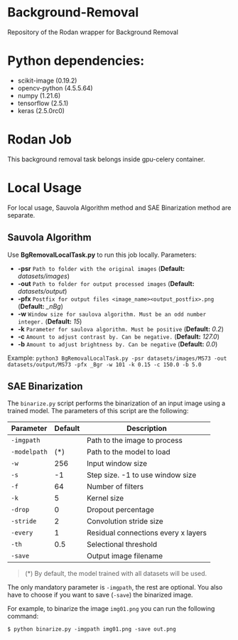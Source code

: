 # Background-Removal

Repository of the Rodan wrapper for Background Removal

# Python dependencies:
  * scikit-image (0.19.2)
  * opencv-python (4.5.5.64)
  * numpy (1.21.6)
  * tensorflow (2.5.1)
  * keras (2.5.0rc0)

# Rodan Job

This background removal task belongs inside gpu-celery container.

# Local Usage
For local usage, Sauvola Algorithm method and SAE Binarization method are separate.

## Sauvola Algorithm
Use **BgRemovalLocalTask.py** to run this job locally.
Parameters:
  * **-psr** `Path to folder with the original images` (**Default:** *datasets/images*)
  * **-out** `Path to folder for output processed images` (**Default:** *datasets/output*)
  * **-pfx** `Postfix for output files <image_name><output_postfix>.png` (**Default:** *_nBg*)
  * **-w** `Window size for saulova algorithm. Must be an odd number integer.` (**Default:** *15*)
  * **-k** `Parameter for saulova algorithm. Must be positive` (**Default:** *0.2*)
  * **-c** `Amount to adjust contrast by. Can be negative.` (**Default:** *127.0*)
  * **-b** `Amount to adjust brightness by. Can be negative` (**Default:** *0.0*)
    
Example: `python3 BgRemovalLocalTask.py -psr datasets/images/MS73 -out datasets/output/MS73 -pfx _Bgr -w 101 -k 0.15 -c 150.0 -b 5.0`

## SAE Binarization
The `binarize.py` script performs the binarization of an input image using a trained model. The parameters of this script are the following:


| Parameter    | Default | Description                      |
| ------------ | ------- | -------------------------------- |
| `-imgpath`   |         | Path to the image to process     |
| `-modelpath` |  (*)       | Path to the model to load        |
| `-w`         |  256    | Input window size                |
| `-s`         |  -1     | Step size. -1 to use window size |
| `-f`         |  64     | Number of filters                |
| `-k`         |  5      | Kernel size                      |
| `-drop`      |  0      | Dropout percentage               |
| `-stride`    |  2      | Convolution stride size          |
| `-every`     |  1      | Residual connections every x layers |
| `-th`        |  0.5    | Selectional threshold            |
| `-save`      |         | Output image filename            |

> (*) By default, the model trained with all datasets will be used.

The only mandatory parameter is `-imgpath`, the rest are optional. You also have to choose if you want to save (`-save`) the binarized image.

For example, to binarize the image `img01.png` you can run the following command:

```
$ python binarize.py -imgpath img01.png -save out.png
```
